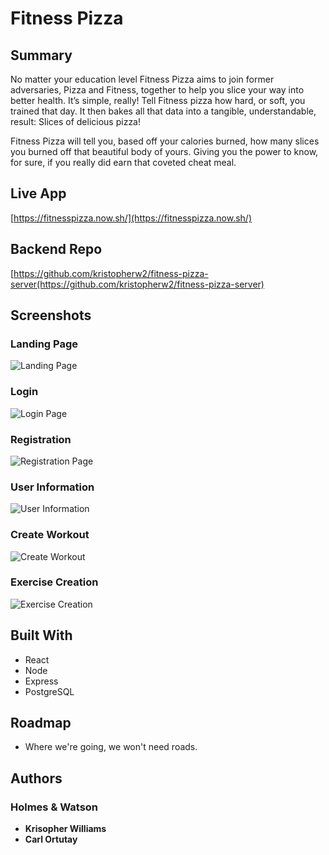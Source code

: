 # Fitness Pizza

## Summary

No matter your education level Fitness Pizza aims to join former adversaries, Pizza and Fitness, together to help you slice your way into better health. It’s simple, really! Tell Fitness pizza how hard, or soft, you trained that day. It then bakes all that data into a tangible, understandable, result: Slices of delicious pizza!

Fitness Pizza will tell you, based off your calories burned, how many slices you burned off that beautiful body of yours. Giving you the power to know, for sure, if you really did earn that coveted cheat meal.

## Live App

[https://fitnesspizza.now.sh/](https://fitnesspizza.now.sh/)

## Backend Repo

[https://github.com/kristopherw2/fitness-pizza-server(https://github.com/kristopherw2/fitness-pizza-server)

## Screenshots

### Landing Page
![Landing Page](assets/LandingPage.PNG)

### Login
![Login Page](assets/LoginPage.PNG)

### Registration
![Registration Page](assets/Registration.PNG)

### User Information
![User Information](assets/UserInformation.PNG)

### Create Workout
![Create Workout](assets/CreateWorkout.PNG)

### Exercise Creation
![Exercise Creation](assets/ExerciseCreation.PNG)

## Built With

- React
- Node
- Express
- PostgreSQL

## Roadmap

- Where we're going, we won't need roads.

## Authors
### Holmes & Watson

- **Krisopher Williams**
- **Carl Ortutay**
